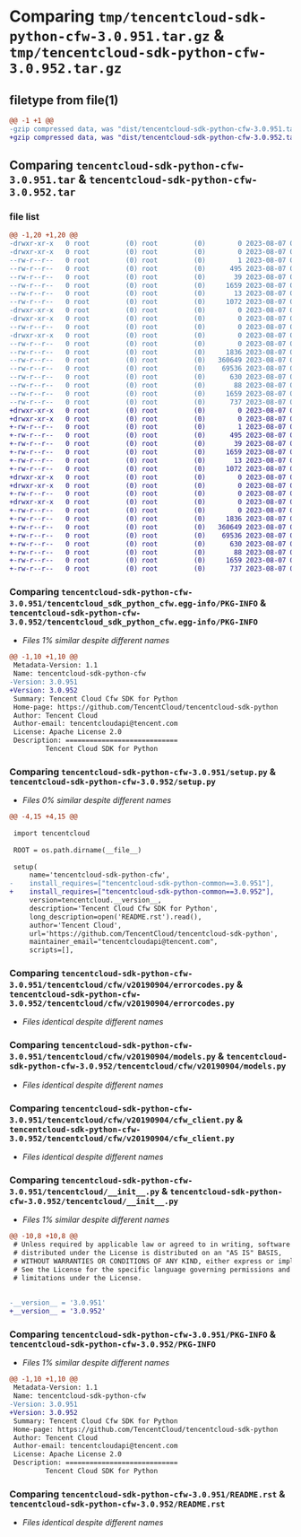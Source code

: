 # Comparing `tmp/tencentcloud-sdk-python-cfw-3.0.951.tar.gz` & `tmp/tencentcloud-sdk-python-cfw-3.0.952.tar.gz`

## filetype from file(1)

```diff
@@ -1 +1 @@
-gzip compressed data, was "dist/tencentcloud-sdk-python-cfw-3.0.951.tar", last modified: Mon Aug  7 00:22:06 2023, max compression
+gzip compressed data, was "dist/tencentcloud-sdk-python-cfw-3.0.952.tar", last modified: Mon Aug  7 08:48:58 2023, max compression
```

## Comparing `tencentcloud-sdk-python-cfw-3.0.951.tar` & `tencentcloud-sdk-python-cfw-3.0.952.tar`

### file list

```diff
@@ -1,20 +1,20 @@
-drwxr-xr-x   0 root         (0) root         (0)        0 2023-08-07 00:22:06.000000 tencentcloud-sdk-python-cfw-3.0.951/
-drwxr-xr-x   0 root         (0) root         (0)        0 2023-08-07 00:22:06.000000 tencentcloud-sdk-python-cfw-3.0.951/tencentcloud_sdk_python_cfw.egg-info/
--rw-r--r--   0 root         (0) root         (0)        1 2023-08-07 00:22:06.000000 tencentcloud-sdk-python-cfw-3.0.951/tencentcloud_sdk_python_cfw.egg-info/dependency_links.txt
--rw-r--r--   0 root         (0) root         (0)      495 2023-08-07 00:22:06.000000 tencentcloud-sdk-python-cfw-3.0.951/tencentcloud_sdk_python_cfw.egg-info/SOURCES.txt
--rw-r--r--   0 root         (0) root         (0)       39 2023-08-07 00:22:06.000000 tencentcloud-sdk-python-cfw-3.0.951/tencentcloud_sdk_python_cfw.egg-info/requires.txt
--rw-r--r--   0 root         (0) root         (0)     1659 2023-08-07 00:22:06.000000 tencentcloud-sdk-python-cfw-3.0.951/tencentcloud_sdk_python_cfw.egg-info/PKG-INFO
--rw-r--r--   0 root         (0) root         (0)       13 2023-08-07 00:22:06.000000 tencentcloud-sdk-python-cfw-3.0.951/tencentcloud_sdk_python_cfw.egg-info/top_level.txt
--rw-r--r--   0 root         (0) root         (0)     1072 2023-08-07 00:22:06.000000 tencentcloud-sdk-python-cfw-3.0.951/setup.py
-drwxr-xr-x   0 root         (0) root         (0)        0 2023-08-07 00:22:06.000000 tencentcloud-sdk-python-cfw-3.0.951/tencentcloud/
-drwxr-xr-x   0 root         (0) root         (0)        0 2023-08-07 00:22:06.000000 tencentcloud-sdk-python-cfw-3.0.951/tencentcloud/cfw/
--rw-r--r--   0 root         (0) root         (0)        0 2023-08-07 00:22:06.000000 tencentcloud-sdk-python-cfw-3.0.951/tencentcloud/cfw/__init__.py
-drwxr-xr-x   0 root         (0) root         (0)        0 2023-08-07 00:22:06.000000 tencentcloud-sdk-python-cfw-3.0.951/tencentcloud/cfw/v20190904/
--rw-r--r--   0 root         (0) root         (0)        0 2023-08-07 00:22:06.000000 tencentcloud-sdk-python-cfw-3.0.951/tencentcloud/cfw/v20190904/__init__.py
--rw-r--r--   0 root         (0) root         (0)     1836 2023-08-07 00:22:06.000000 tencentcloud-sdk-python-cfw-3.0.951/tencentcloud/cfw/v20190904/errorcodes.py
--rw-r--r--   0 root         (0) root         (0)   360649 2023-08-07 00:22:06.000000 tencentcloud-sdk-python-cfw-3.0.951/tencentcloud/cfw/v20190904/models.py
--rw-r--r--   0 root         (0) root         (0)    69536 2023-08-07 00:22:06.000000 tencentcloud-sdk-python-cfw-3.0.951/tencentcloud/cfw/v20190904/cfw_client.py
--rw-r--r--   0 root         (0) root         (0)      630 2023-08-07 00:22:06.000000 tencentcloud-sdk-python-cfw-3.0.951/tencentcloud/__init__.py
--rw-r--r--   0 root         (0) root         (0)       88 2023-08-07 00:22:06.000000 tencentcloud-sdk-python-cfw-3.0.951/setup.cfg
--rw-r--r--   0 root         (0) root         (0)     1659 2023-08-07 00:22:06.000000 tencentcloud-sdk-python-cfw-3.0.951/PKG-INFO
--rw-r--r--   0 root         (0) root         (0)      737 2023-08-07 00:22:06.000000 tencentcloud-sdk-python-cfw-3.0.951/README.rst
+drwxr-xr-x   0 root         (0) root         (0)        0 2023-08-07 08:48:58.000000 tencentcloud-sdk-python-cfw-3.0.952/
+drwxr-xr-x   0 root         (0) root         (0)        0 2023-08-07 08:48:58.000000 tencentcloud-sdk-python-cfw-3.0.952/tencentcloud_sdk_python_cfw.egg-info/
+-rw-r--r--   0 root         (0) root         (0)        1 2023-08-07 08:48:58.000000 tencentcloud-sdk-python-cfw-3.0.952/tencentcloud_sdk_python_cfw.egg-info/dependency_links.txt
+-rw-r--r--   0 root         (0) root         (0)      495 2023-08-07 08:48:58.000000 tencentcloud-sdk-python-cfw-3.0.952/tencentcloud_sdk_python_cfw.egg-info/SOURCES.txt
+-rw-r--r--   0 root         (0) root         (0)       39 2023-08-07 08:48:58.000000 tencentcloud-sdk-python-cfw-3.0.952/tencentcloud_sdk_python_cfw.egg-info/requires.txt
+-rw-r--r--   0 root         (0) root         (0)     1659 2023-08-07 08:48:58.000000 tencentcloud-sdk-python-cfw-3.0.952/tencentcloud_sdk_python_cfw.egg-info/PKG-INFO
+-rw-r--r--   0 root         (0) root         (0)       13 2023-08-07 08:48:58.000000 tencentcloud-sdk-python-cfw-3.0.952/tencentcloud_sdk_python_cfw.egg-info/top_level.txt
+-rw-r--r--   0 root         (0) root         (0)     1072 2023-08-07 08:48:58.000000 tencentcloud-sdk-python-cfw-3.0.952/setup.py
+drwxr-xr-x   0 root         (0) root         (0)        0 2023-08-07 08:48:58.000000 tencentcloud-sdk-python-cfw-3.0.952/tencentcloud/
+drwxr-xr-x   0 root         (0) root         (0)        0 2023-08-07 08:48:58.000000 tencentcloud-sdk-python-cfw-3.0.952/tencentcloud/cfw/
+-rw-r--r--   0 root         (0) root         (0)        0 2023-08-07 08:48:58.000000 tencentcloud-sdk-python-cfw-3.0.952/tencentcloud/cfw/__init__.py
+drwxr-xr-x   0 root         (0) root         (0)        0 2023-08-07 08:48:58.000000 tencentcloud-sdk-python-cfw-3.0.952/tencentcloud/cfw/v20190904/
+-rw-r--r--   0 root         (0) root         (0)        0 2023-08-07 08:48:58.000000 tencentcloud-sdk-python-cfw-3.0.952/tencentcloud/cfw/v20190904/__init__.py
+-rw-r--r--   0 root         (0) root         (0)     1836 2023-08-07 08:48:58.000000 tencentcloud-sdk-python-cfw-3.0.952/tencentcloud/cfw/v20190904/errorcodes.py
+-rw-r--r--   0 root         (0) root         (0)   360649 2023-08-07 08:48:58.000000 tencentcloud-sdk-python-cfw-3.0.952/tencentcloud/cfw/v20190904/models.py
+-rw-r--r--   0 root         (0) root         (0)    69536 2023-08-07 08:48:58.000000 tencentcloud-sdk-python-cfw-3.0.952/tencentcloud/cfw/v20190904/cfw_client.py
+-rw-r--r--   0 root         (0) root         (0)      630 2023-08-07 08:48:58.000000 tencentcloud-sdk-python-cfw-3.0.952/tencentcloud/__init__.py
+-rw-r--r--   0 root         (0) root         (0)       88 2023-08-07 08:48:58.000000 tencentcloud-sdk-python-cfw-3.0.952/setup.cfg
+-rw-r--r--   0 root         (0) root         (0)     1659 2023-08-07 08:48:58.000000 tencentcloud-sdk-python-cfw-3.0.952/PKG-INFO
+-rw-r--r--   0 root         (0) root         (0)      737 2023-08-07 08:48:58.000000 tencentcloud-sdk-python-cfw-3.0.952/README.rst
```

### Comparing `tencentcloud-sdk-python-cfw-3.0.951/tencentcloud_sdk_python_cfw.egg-info/PKG-INFO` & `tencentcloud-sdk-python-cfw-3.0.952/tencentcloud_sdk_python_cfw.egg-info/PKG-INFO`

 * *Files 1% similar despite different names*

```diff
@@ -1,10 +1,10 @@
 Metadata-Version: 1.1
 Name: tencentcloud-sdk-python-cfw
-Version: 3.0.951
+Version: 3.0.952
 Summary: Tencent Cloud Cfw SDK for Python
 Home-page: https://github.com/TencentCloud/tencentcloud-sdk-python
 Author: Tencent Cloud
 Author-email: tencentcloudapi@tencent.com
 License: Apache License 2.0
 Description: ============================
         Tencent Cloud SDK for Python
```

### Comparing `tencentcloud-sdk-python-cfw-3.0.951/setup.py` & `tencentcloud-sdk-python-cfw-3.0.952/setup.py`

 * *Files 0% similar despite different names*

```diff
@@ -4,15 +4,15 @@
 
 import tencentcloud
 
 ROOT = os.path.dirname(__file__)
 
 setup(
     name='tencentcloud-sdk-python-cfw',
-    install_requires=["tencentcloud-sdk-python-common==3.0.951"],
+    install_requires=["tencentcloud-sdk-python-common==3.0.952"],
     version=tencentcloud.__version__,
     description='Tencent Cloud Cfw SDK for Python',
     long_description=open('README.rst').read(),
     author='Tencent Cloud',
     url='https://github.com/TencentCloud/tencentcloud-sdk-python',
     maintainer_email="tencentcloudapi@tencent.com",
     scripts=[],
```

### Comparing `tencentcloud-sdk-python-cfw-3.0.951/tencentcloud/cfw/v20190904/errorcodes.py` & `tencentcloud-sdk-python-cfw-3.0.952/tencentcloud/cfw/v20190904/errorcodes.py`

 * *Files identical despite different names*

### Comparing `tencentcloud-sdk-python-cfw-3.0.951/tencentcloud/cfw/v20190904/models.py` & `tencentcloud-sdk-python-cfw-3.0.952/tencentcloud/cfw/v20190904/models.py`

 * *Files identical despite different names*

### Comparing `tencentcloud-sdk-python-cfw-3.0.951/tencentcloud/cfw/v20190904/cfw_client.py` & `tencentcloud-sdk-python-cfw-3.0.952/tencentcloud/cfw/v20190904/cfw_client.py`

 * *Files identical despite different names*

### Comparing `tencentcloud-sdk-python-cfw-3.0.951/tencentcloud/__init__.py` & `tencentcloud-sdk-python-cfw-3.0.952/tencentcloud/__init__.py`

 * *Files 1% similar despite different names*

```diff
@@ -10,8 +10,8 @@
 # Unless required by applicable law or agreed to in writing, software
 # distributed under the License is distributed on an "AS IS" BASIS,
 # WITHOUT WARRANTIES OR CONDITIONS OF ANY KIND, either express or implied.
 # See the License for the specific language governing permissions and
 # limitations under the License.
 
 
-__version__ = '3.0.951'
+__version__ = '3.0.952'
```

### Comparing `tencentcloud-sdk-python-cfw-3.0.951/PKG-INFO` & `tencentcloud-sdk-python-cfw-3.0.952/PKG-INFO`

 * *Files 1% similar despite different names*

```diff
@@ -1,10 +1,10 @@
 Metadata-Version: 1.1
 Name: tencentcloud-sdk-python-cfw
-Version: 3.0.951
+Version: 3.0.952
 Summary: Tencent Cloud Cfw SDK for Python
 Home-page: https://github.com/TencentCloud/tencentcloud-sdk-python
 Author: Tencent Cloud
 Author-email: tencentcloudapi@tencent.com
 License: Apache License 2.0
 Description: ============================
         Tencent Cloud SDK for Python
```

### Comparing `tencentcloud-sdk-python-cfw-3.0.951/README.rst` & `tencentcloud-sdk-python-cfw-3.0.952/README.rst`

 * *Files identical despite different names*

